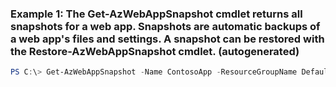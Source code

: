 ### Example 1: The Get-AzWebAppSnapshot cmdlet returns all snapshots for a web app. Snapshots are automatic backups of a web app's files and settings. A snapshot can be restored with the Restore-AzWebAppSnapshot cmdlet. (autogenerated)
```powershell
PS C:\> Get-AzWebAppSnapshot -Name ContosoApp -ResourceGroupName Default-Web-WestUS
```

